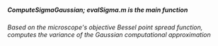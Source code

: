 ##### **ComputeSigmaGaussian**; evalSigma.m is the main function
######  Based on the microscope's objective Bessel point spread function, computes the variance of the Gaussian computational approximation 
